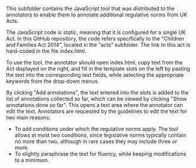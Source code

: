 This subfolder contains the JavaScript tool that was distributed to the annotators to enable them to annotate additional regulative norms from UK Acts.

The JavaScript code is <i>static</i>, meaning that it is configured for a single UK Act. In this GitHub repository, the code refers specifically to the "Children and Families Act 2014", located in the "acts" subfolder. The link to this act is hard-coded in the file index.html.

To use the tool, the annotator should open index.html, copy text from the Act displayed on the right, and fill in the template slots on the left by pasting the text into the corresponding text fields, while selecting the appropriate keywords from the drop-down menus.

By clicking "Add annotations", the text entered into the slots is added to the list of annotations collected so far, which can be viewed by clicking "Show annotations done so far". This opens a text area where the annotator can edit the text. Annotators are requested by the guidelines to edit the text for two main reasons:
- To add conditions under which the regulative norms apply. The tool allows at most two conditions, since legislative norms typically contain no more than two, although in rare cases they may include three or more.
- To slightly paraphrase the text for fluency, while keeping modifications to a minimum.


